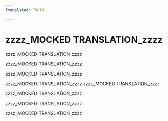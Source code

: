 ```yaml
---
Translated: TM+MT

---
```

# zzzz_MOCKED TRANSLATION_zzzz

zzzz_MOCKED TRANSLATION_zzzz

zzzz_MOCKED TRANSLATION_zzzz

zzzz_MOCKED TRANSLATION_zzzz

zzzz_MOCKED TRANSLATION_zzzz zzzz_MOCKED TRANSLATION_zzzz

zzzz_MOCKED TRANSLATION_zzzz

zzzz_MOCKED TRANSLATION_zzzz

zzzz_MOCKED TRANSLATION_zzzz
